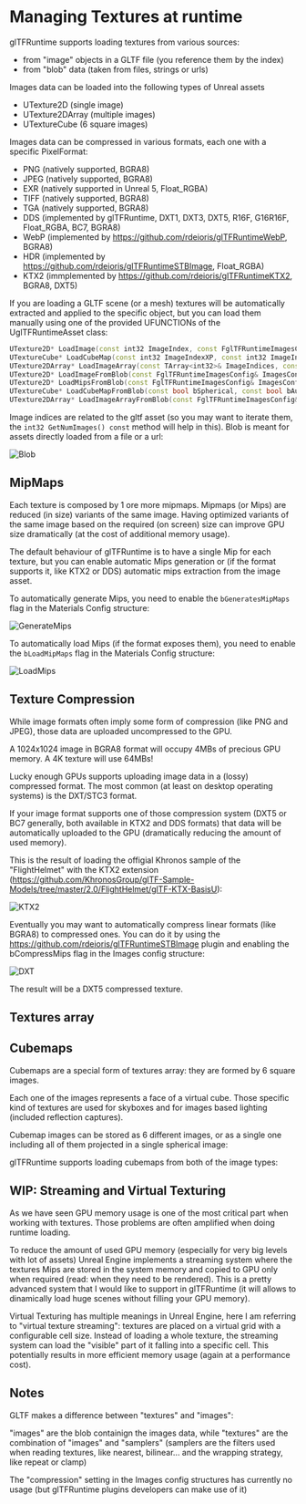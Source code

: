 # Managing Textures at runtime

glTFRuntime supports loading textures from various sources:

* from "image" objects in a GLTF file (you reference them by the index)
* from "blob" data (taken from files, strings or urls)

Images data can be loaded into the following types of Unreal assets

* UTexture2D (single image)
* UTexture2DArray (multiple images)
* UTextureCube (6 square images)

Images data can be compressed in various formats, each one with a specific PixelFormat:

* PNG (natively supported, BGRA8)
* JPEG (natively supported, BGRA8)
* EXR (natively supported in Unreal 5, Float_RGBA)
* TIFF (natively supported, BGRA8)
* TGA (natively supported, BGRA8)
* DDS (implemented by glTFRuntime, DXT1, DXT3, DXT5, R16F, G16R16F, Float_RGBA, BC7, BGRA8)
* WebP (implemented by https://github.com/rdeioris/glTFRuntimeWebP, BGRA8)
* HDR (implemented by https://github.com/rdeioris/glTFRuntimeSTBImage, Float_RGBA)
* KTX2 (immplemented by https://github.com/rdeioris/glTFRuntimeKTX2, BGRA8, DXT5)

If you are loading a GLTF scene (or a mesh) textures will be automatically extracted and applied to the specific object, but you can load them manually
using one of the provided UFUNCTIONs of the UglTFRuntimeAsset class:

```cpp
UTexture2D* LoadImage(const int32 ImageIndex, const FglTFRuntimeImagesConfig& ImagesConfig);
UTextureCube* LoadCubeMap(const int32 ImageIndexXP, const int32 ImageIndexXN, const int32 ImageIndexYP, const int32 ImageIndexYN, const int32 ImageIndexZP, const int32 ImageIndexZN, const bool bAutoRotate, const FglTFRuntimeImagesConfig& ImagesConfig);
UTexture2DArray* LoadImageArray(const TArray<int32>& ImageIndices, const FglTFRuntimeImagesConfig& ImagesConfig);
UTexture2D* LoadImageFromBlob(const FglTFRuntimeImagesConfig& ImagesConfig);
UTexture2D* LoadMipsFromBlob(const FglTFRuntimeImagesConfig& ImagesConfig);
UTextureCube* LoadCubeMapFromBlob(const bool bSpherical, const bool bAutoRotate, const FglTFRuntimeImagesConfig& ImagesConfig);
UTexture2DArray* LoadImageArrayFromBlob(const FglTFRuntimeImagesConfig& ImagesConfig);
```

Image indices are related to the gltf asset (so you may want to iterate them, the ```int32 GetNumImages() const``` method will help in this).
Blob is meant for assets directly loaded from a file or a url:

![Blob](Docs/Screenshots/Textures000.png?raw=true "Blob")

## MipMaps

Each texture is composed by 1 ore more mipmaps. Mipmaps (or Mips) are reduced (in size) variants of the same image. Having optimized
variants of the same image based on the required (on screen) size can improve GPU size dramatically (at the cost of additional memory usage).

The default behaviour of glTFRuntime is to have a single Mip for each texture, but you can enable automatic Mips generation or (if the format supports it, like KTX2 or DDS) automatic mips extraction from the image asset.

To automatically generate Mips, you need to enable the ```bGeneratesMipMaps``` flag in the Materials Config structure:

![GenerateMips](Docs/Screenshots/Textures001.png?raw=true "GenerateMips")

To automatically load Mips (if the format exposes them), you need to enable the ```bLoadMipMaps``` flag in the Materials Config structure:

![LoadMips](Docs/Screenshots/Textures002.png?raw=true "LoadMips")

## Texture Compression

While image formats often imply some form of compression (like PNG and JPEG), those data are uploaded uncompressed to the GPU.

A 1024x1024 image in BGRA8 format will occupy 4MBs of precious GPU memory. A 4K texture will use 64MBs!

Lucky enough GPUs supports uploading image data in a (lossy) compressed format. The most common (at least on desktop operating systems) is the DXT/STC3 format.

If your image format supports one of those compression system (DXT5 or BC7 generally, both available in KTX2 and DDS formats) that data will be automatically uploaded to the GPU
(dramatically reducing the amount of used memory).

This is the result of loading the offigial Khronos sample of the "FlightHelmet" with the KTX2 extension (https://github.com/KhronosGroup/glTF-Sample-Models/tree/master/2.0/FlightHelmet/glTF-KTX-BasisU):

![KTX2](Docs/Screenshots/Textures003.png?raw=true "KTX2")

Eventually you may want to automatically compress linear formats (like BGRA8) to compressed ones. You can do it by using the https://github.com/rdeioris/glTFRuntimeSTBImage plugin and enabling the bCompressMips flag in the Images config structure:

![DXT](Docs/Screenshots/Textures004.png?raw=true "DXT")

The result will be a DXT5 compressed texture.

## Textures array

## Cubemaps

Cubemaps are a special form of textures array: they are formed by 6 square images.

Each one of the images represents a face of a virtual cube. Those specific kind of textures are used for skyboxes and for images based lighting (included reflection captures).

Cubemap images can be stored as 6 different images, or as a single one including all of them projected in a single spherical image:

glTFRuntime supports loading cubemaps from both of the image types:

## WIP: Streaming and Virtual Texturing

As we have seen GPU memory usage is one of the most critical part when working with textures. Those problems are often amplified when doing runtime loading.

To reduce the amount of used GPU memory (especially for very big levels with lot of assets) Unreal Engine implements a streaming system where the textures Mips are stored in the system memory and copied to GPU only when required (read: when they need to be rendered). This is a pretty advanced system that I would like to support in glTFRuntime (it will allows to dinamically load huge scenes without filling your GPU memory).

Virtual Texturing has multiple meanings in Unreal Engine, here I am referring to "virtual texture streaming": textures are placed on a virtual grid with a configurable cell size. Instead of loading a whole texture, the streaming system can load the "visible" part of it falling into a specific cell. This potentially results in more efficient memory usage (again at a performance cost).

## Notes

GLTF makes a difference between "textures" and "images":

"images" are the blob containign the images data, while "textures" are the combination of "images" and "samplers" (samplers are the filters used when reading textures, like nearest, bilinear... and the wrapping strategy, like repeat or clamp)

The "compression" setting in the Images config structures has currently no usage (but glTFRuntime plugins developers can make use of it)


